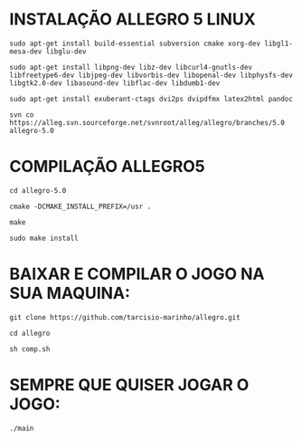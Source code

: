 # INSTALAÇÃO ALLEGRO 5 LINUX

    sudo apt-get install build-essential subversion cmake xorg-dev libgl1-mesa-dev libglu-dev
    
    sudo apt-get install libpng-dev libz-dev libcurl4-gnutls-dev libfreetype6-dev libjpeg-dev libvorbis-dev libopenal-dev libphysfs-dev libgtk2.0-dev libasound-dev libflac-dev libdumb1-dev
    
    sudo apt-get install exuberant-ctags dvi2ps dvipdfmx latex2html pandoc
    
    svn co https://alleg.svn.sourceforge.net/svnroot/alleg/allegro/branches/5.0 allegro-5.0

# COMPILAÇÃO ALLEGRO5
    cd allegro-5.0

    cmake -DCMAKE_INSTALL_PREFIX=/usr .
    
    make
 
    sudo make install

# BAIXAR E COMPILAR O JOGO NA SUA MAQUINA:
    git clone https://github.com/tarcisio-marinho/allegro.git

    cd allegro

    sh comp.sh

# SEMPRE QUE QUISER JOGAR O JOGO:

    ./main